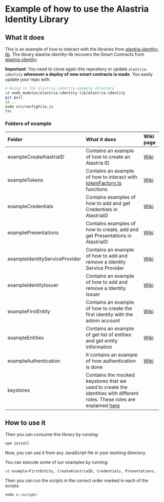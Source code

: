 # Example of how to use the Alastria Identity Library

## What it does

This is an example of how to interact with the libraries from [alastria-identity-lib](https://github.com/alastria/alastria-identity-lib). The library alastria-identity-lib recovers the Smart Contracts from [alastria-identity](https://github.com/alastria/alastria-identity).

**Important**: You need to clone again this repository or update `alastria-identity` **whenever a deploy of new smart contracts is made**. You easily update your repo with:

```sh
# Being in the alastria-identity-example directory
cd node_modules/alastria-identity-lib/alastria-identity
git pull
cd ..
node src/configFile.js
tsc
```

### Folders of example

|**Folder**|**What it does**|**Wiki page**|
|:--|:--|:--|
|exampleCreateAlastriaID| Contains an example of how to create an Alastria ID| [Wiki](https://github.com/alastria/alastria-identity-example/wiki/Create-Alastria-ID-examples) |
|exampleTokens| Contains an example of how to interact with [tokenFactory.ts](https://github.com/alastria/alastria-identity-lib/blob/develop/src/tokenFactory/tokensFactory.ts) functions | [Wiki](https://github.com/alastria/alastria-identity-example/wiki/Tokens-example)|
|exampleCredentials| Contains examples of how to add and get Credentials in AlastriaID | [Wiki](https://github.com/alastria/alastria-identity-example/wiki/Credentials-examples)
|examplePresentations| Contains examples of how to create, add and get Presentations in AlastriaID |[Wiki](https://github.com/alastria/alastria-identity-example/wiki/Presentations-examples)
|exampleIdentityServiceProvider| Contains an example of how to add and remove a Identity Service Provider|[Wiki](https://github.com/alastria/alastria-identity-example/wiki/Service-Provider-examples)
|exampleIdentityIssuer| Contains an example of how to add and remove a Identity Issuer|[Wiki](https://github.com/alastria/alastria-identity-example/wiki/Issuer-examples)
|exampleFirstEntity| Contains an example of how to create the first identity with the admin account|[Wiki](https://github.com/alastria/alastria-identity-example/wiki/First-Entity-examples)
|exampleEntities| Contains an example of get list of entities and get entity information  |[Wiki](https://github.com/alastria/alastria-identity-example/wiki/Entities-examples)
|exampleAuthentication| It contains an example of how authentication is done  |[Wiki](https://github.com/alastria/alastria-identity-example/wiki/Authentication-example)
|keystores| Contains the mocked keystores that we used to create the identities with different roles. These roles are explained [here](/keystores/README.md)  |



## How to use it

Then you can consume this library by running:

```sh
npm install
```

Now, you can use it from any JavaScript file in your working directory.

You can execute some of our examples by running:

```sh
cd example<FirstEntity, CreateAlastriaID, Credentials, Presentations, ...>
```

Then you can run the scripts in the correct order marked in each of the scripts

```sh
node x.<script>
```
